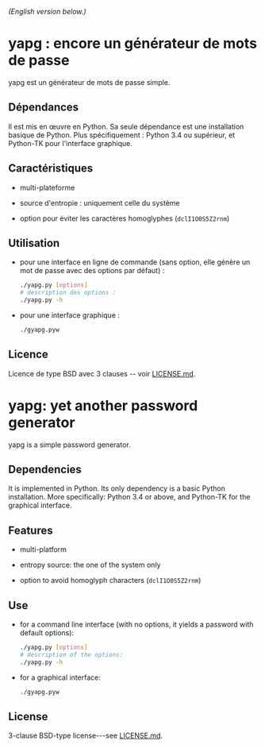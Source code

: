 <!--- -*- coding: utf-8 -*- --->

*(English version below.)*

yapg : encore un générateur de mots de passe
============================================

yapg est un générateur de mots de passe simple.

Dépendances
-----------

Il est mis en œuvre en Python. Sa seule dépendance est une installation
basique de Python. Plus spécifiquement : Python 3.4 ou supérieur, et
Python-TK pour l'interface graphique.

Caractéristiques
----------------

-   multi-plateforme

-   source d'entropie : uniquement celle du système

-   option pour éviter les caractères homoglyphes (``dclI1O0S5Z2rnm``)

Utilisation
-----------

-   pour une interface en ligne de commande (sans option, elle génère un
    mot de passe avec des options par défaut) :

    ```bash
    ./yapg.py [options]
    # description des options :
    ./yapg.py -h
    ```

-   pour une interface graphique :

    ```bash
    ./gyapg.pyw
    ```

Licence
-------

Licence de type BSD avec 3 clauses -- voir [LICENSE.md][1].

yapg: yet another password generator
====================================

yapg is a simple password generator.

Dependencies
------------

It is implemented in Python. Its only dependency is a basic Python
installation. More specifically: Python 3.4 or above, and Python-TK for
the graphical interface.

Features
--------

-   multi-platform

-   entropy source: the one of the system only

-   option to avoid homoglyph characters (``dclI1O0S5Z2rnm``)

Use
---

-   for a command line interface (with no options, it yields a password
    with default options):

    ```bash
    ./yapg.py [options]
    # description of the options:
    ./yapg.py -h
    ```

-   for a graphical interface:

    ```bash
    ./gyapg.pyw
    ```

License
-------

3-clause BSD-type license---see [LICENSE.md][1].

[1]: LICENSE.md
